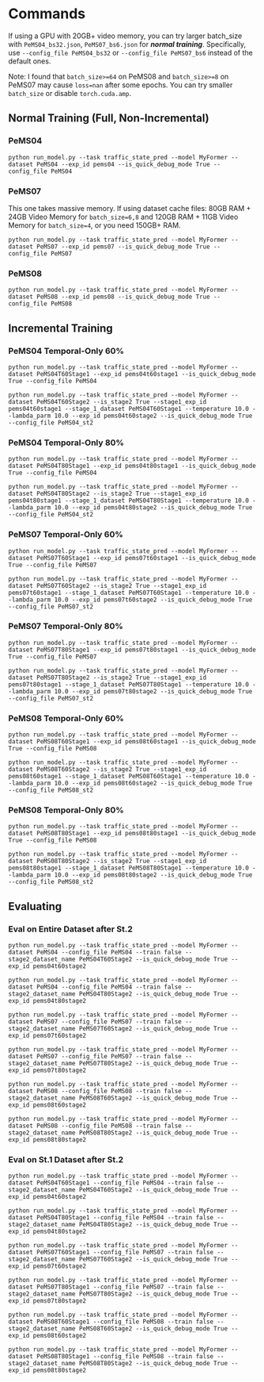 # Commands
If using a GPU with 20GB+ video memory, you can try larger batch_size with `PeMS04_bs32.json`, `PeMS07_bs6.json` for **_normal training_**.
Specifically, use `--config_file PeMS04_bs32` or `--config_file PeMS07_bs6` instead of the default ones.

Note: I found that `batch_size>=64` on PeMS08 and `batch_size>=8` on PeMS07 may cause `loss=nan` after some epochs.
You can try smaller `batch_size` or disable `torch.cuda.amp`.
## Normal Training (Full, Non-Incremental)
### PeMS04
```shell
python run_model.py --task traffic_state_pred --model MyFormer --dataset PeMS04 --exp_id pems04 --is_quick_debug_mode True --config_file PeMS04
```
### PeMS07
This one takes massive memory. If using dataset cache files: 80GB RAM + 24GB Video Memory for `batch_size=6,8` and 
120GB RAM + 11GB Video Memory for `batch_size=4`, or you need 150GB+ RAM.
```shell
python run_model.py --task traffic_state_pred --model MyFormer --dataset PeMS07 --exp_id pems07 --is_quick_debug_mode True --config_file PeMS07
```
### PeMS08
```shell
python run_model.py --task traffic_state_pred --model MyFormer --dataset PeMS08 --exp_id pems08 --is_quick_debug_mode True --config_file PeMS08
```
## Incremental Training
### PeMS04 Temporal-Only 60%
```shell
python run_model.py --task traffic_state_pred --model MyFormer --dataset PeMS04T60Stage1 --exp_id pems04t60stage1 --is_quick_debug_mode True --config_file PeMS04
```
```shell
python run_model.py --task traffic_state_pred --model MyFormer --dataset PeMS04T60Stage2 --is_stage2 True --stage1_exp_id pems04t60stage1 --stage_1_dataset PeMS04T60Stage1 --temperature 10.0 --lambda_parm 10.0 --exp_id pems04t60stage2 --is_quick_debug_mode True --config_file PeMS04_st2
```
### PeMS04 Temporal-Only 80%
```shell
python run_model.py --task traffic_state_pred --model MyFormer --dataset PeMS04T80Stage1 --exp_id pems04t80stage1 --is_quick_debug_mode True --config_file PeMS04
```
```shell
python run_model.py --task traffic_state_pred --model MyFormer --dataset PeMS04T80Stage2 --is_stage2 True --stage1_exp_id pems04t80stage1 --stage_1_dataset PeMS04T80Stage1 --temperature 10.0 --lambda_parm 10.0 --exp_id pems04t80stage2 --is_quick_debug_mode True --config_file PeMS04_st2
```
### PeMS07 Temporal-Only 60%
```shell
python run_model.py --task traffic_state_pred --model MyFormer --dataset PeMS07T60Stage1 --exp_id pems07t60stage1 --is_quick_debug_mode True --config_file PeMS07
```
```shell
python run_model.py --task traffic_state_pred --model MyFormer --dataset PeMS07T60Stage2 --is_stage2 True --stage1_exp_id pems07t60stage1 --stage_1_dataset PeMS07T60Stage1 --temperature 10.0 --lambda_parm 10.0 --exp_id pems07t60stage2 --is_quick_debug_mode True --config_file PeMS07_st2
```
### PeMS07 Temporal-Only 80%
```shell
python run_model.py --task traffic_state_pred --model MyFormer --dataset PeMS07T80Stage1 --exp_id pems07t80stage1 --is_quick_debug_mode True --config_file PeMS07
```
```shell
python run_model.py --task traffic_state_pred --model MyFormer --dataset PeMS07T80Stage2 --is_stage2 True --stage1_exp_id pems07t80stage1 --stage_1_dataset PeMS07T80Stage1 --temperature 10.0 --lambda_parm 10.0 --exp_id pems07t80stage2 --is_quick_debug_mode True --config_file PeMS07_st2
```
### PeMS08 Temporal-Only 60%
```shell
python run_model.py --task traffic_state_pred --model MyFormer --dataset PeMS08T60Stage1 --exp_id pems08t60stage1 --is_quick_debug_mode True --config_file PeMS08
```
```shell
python run_model.py --task traffic_state_pred --model MyFormer --dataset PeMS08T60Stage2 --is_stage2 True --stage1_exp_id pems08t60stage1 --stage_1_dataset PeMS08T60Stage1 --temperature 10.0 --lambda_parm 10.0 --exp_id pems08t60stage2 --is_quick_debug_mode True --config_file PeMS08_st2
```
### PeMS08 Temporal-Only 80%
```shell
python run_model.py --task traffic_state_pred --model MyFormer --dataset PeMS08T80Stage1 --exp_id pems08t80stage1 --is_quick_debug_mode True --config_file PeMS08
```
```shell
python run_model.py --task traffic_state_pred --model MyFormer --dataset PeMS08T80Stage2 --is_stage2 True --stage1_exp_id pems08t80stage1 --stage_1_dataset PeMS08T80Stage1 --temperature 10.0 --lambda_parm 10.0 --exp_id pems08t80stage2 --is_quick_debug_mode True --config_file PeMS08_st2
```
## Evaluating
### Eval on Entire Dataset after St.2
```shell
python run_model.py --task traffic_state_pred --model MyFormer --dataset PeMS04 --config_file PeMS04 --train false --stage2_dataset_name PeMS04T60Stage2 --is_quick_debug_mode True --exp_id pems04t60stage2
```
```shell
python run_model.py --task traffic_state_pred --model MyFormer --dataset PeMS04 --config_file PeMS04 --train false --stage2_dataset_name PeMS04T80Stage2 --is_quick_debug_mode True --exp_id pems04t80stage2
```
```shell
python run_model.py --task traffic_state_pred --model MyFormer --dataset PeMS07 --config_file PeMS07 --train false --stage2_dataset_name PeMS07T60Stage2 --is_quick_debug_mode True --exp_id pems07t60stage2
```
```shell
python run_model.py --task traffic_state_pred --model MyFormer --dataset PeMS07 --config_file PeMS07 --train false --stage2_dataset_name PeMS07T80Stage2 --is_quick_debug_mode True --exp_id pems07t80stage2
```
```shell
python run_model.py --task traffic_state_pred --model MyFormer --dataset PeMS08 --config_file PeMS08 --train false --stage2_dataset_name PeMS08T60Stage2 --is_quick_debug_mode True --exp_id pems08t60stage2
```
```shell
python run_model.py --task traffic_state_pred --model MyFormer --dataset PeMS08 --config_file PeMS08 --train false --stage2_dataset_name PeMS08T80Stage2 --is_quick_debug_mode True --exp_id pems08t80stage2
```
### Eval on St.1 Dataset after St.2
```shell
python run_model.py --task traffic_state_pred --model MyFormer --dataset PeMS04T60Stage1 --config_file PeMS04 --train false --stage2_dataset_name PeMS04T60Stage2 --is_quick_debug_mode True --exp_id pems04t60stage2
```
```shell
python run_model.py --task traffic_state_pred --model MyFormer --dataset PeMS04T80Stage1 --config_file PeMS04 --train false --stage2_dataset_name PeMS04T80Stage2 --is_quick_debug_mode True --exp_id pems04t80stage2
```
```shell
python run_model.py --task traffic_state_pred --model MyFormer --dataset PeMS07T60Stage1 --config_file PeMS07 --train false --stage2_dataset_name PeMS07T60Stage2 --is_quick_debug_mode True --exp_id pems07t60stage2
```
```shell
python run_model.py --task traffic_state_pred --model MyFormer --dataset PeMS07T80Stage1 --config_file PeMS07 --train false --stage2_dataset_name PeMS07T80Stage2 --is_quick_debug_mode True --exp_id pems07t80stage2
```
```shell
python run_model.py --task traffic_state_pred --model MyFormer --dataset PeMS08T60Stage1 --config_file PeMS08 --train false --stage2_dataset_name PeMS08T60Stage2 --is_quick_debug_mode True --exp_id pems08t60stage2
```
```shell
python run_model.py --task traffic_state_pred --model MyFormer --dataset PeMS08T80Stage1 --config_file PeMS08 --train false --stage2_dataset_name PeMS08T80Stage2 --is_quick_debug_mode True --exp_id pems08t80stage2
```